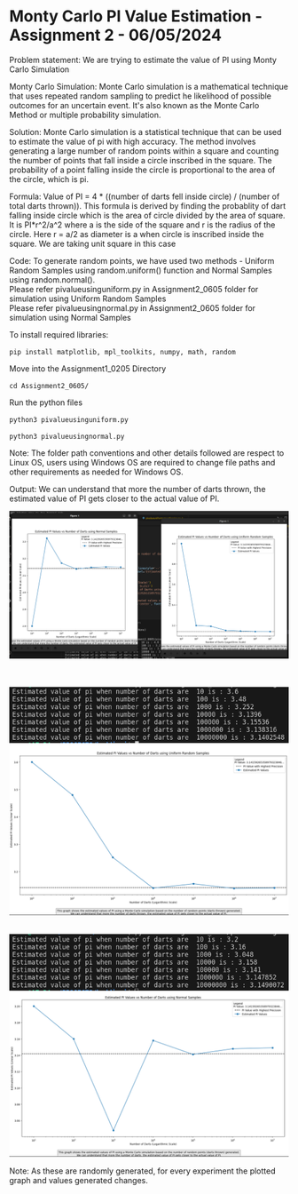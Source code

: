 # Monty Carlo PI Value Estimation - Assignment 2 - 06/05/2024
Problem statement: We are trying to estimate the value of PI using Monty Carlo Simulation <br>

Monty Carlo Simulation: Monte Carlo simulation is a mathematical technique that uses repeated random sampling to predict he likelihood of possible outcomes for an uncertain event. It's also known as the Monte Carlo Method or multiple probability simulation. <br>

Solution: Monte Carlo simulation is a statistical technique that can be used to estimate the value of pi with high accuracy. The method involves generating a large number of random points within a square and counting the number of points that fall inside a circle inscribed in the square. The probability of a point falling inside the circle is proportional to the area of the circle, which is pi. <br>

Formula: Value of PI = 4 * ((number of darts fell inside circle) / (number of total darts thrown)). This formula is derived by finding the probablity of dart falling inside circle which is the area of circle divided by the area of square. It is PI*r^2/a^2 where a is the side of the square and r is the radius of the circle. Here r = a/2 as diameter is a when circle is inscribed inside the square. We are taking unit square in this case<br>

Code: To generate random points, we have used two methods - Uniform Random Samples using random.uniform() function and Normal Samples using random.normal(). <br>
Please refer pivalueusinguniform.py in Assignment2_0605 folder for simulation using Uniform Random Samples<br>
Please refer pivalueusingnormal.py in Assignment2_0605 folder for simulation using Normal Samples<br>

To install required libraries:
```
pip install matplotlib, mpl_toolkits, numpy, math, random
```
Move into the Assignment1_0205 Directory
```
cd Assignment2_0605/
```
Run the python files
```
python3 pivalueusinguniform.py
```
```
python3 pivalueusingnormal.py
```
Note: The folder path conventions and other details followed are respect to Linux OS, users using Windows OS are required to change file paths and other requirements as needed for Windows OS. <br>

Output: We can understand that more the number of darts thrown, the estimated value of PI gets closer to the actual value of PI. <br>

![montycarlosimulationoutput](<../Pictures/montycarlospisimulation.png>)<br><br><br>

![outputusinguniformrandomsamples](<../Pictures/outputuniformpi.png>)<br>
![graphusinguniformrandomsamples](<../Pictures/pivalueusinguniformrandomsamples.png>)<br><br>

![outputusingnormalsamples](<../Pictures/outputfornormalsamples.png>)<br>
![graphusingnormalsamples](<../Pictures/graphfornormalsamples.png>)<br>

Note: As these are randomly generated, for every experiment the plotted graph and values generated changes.


